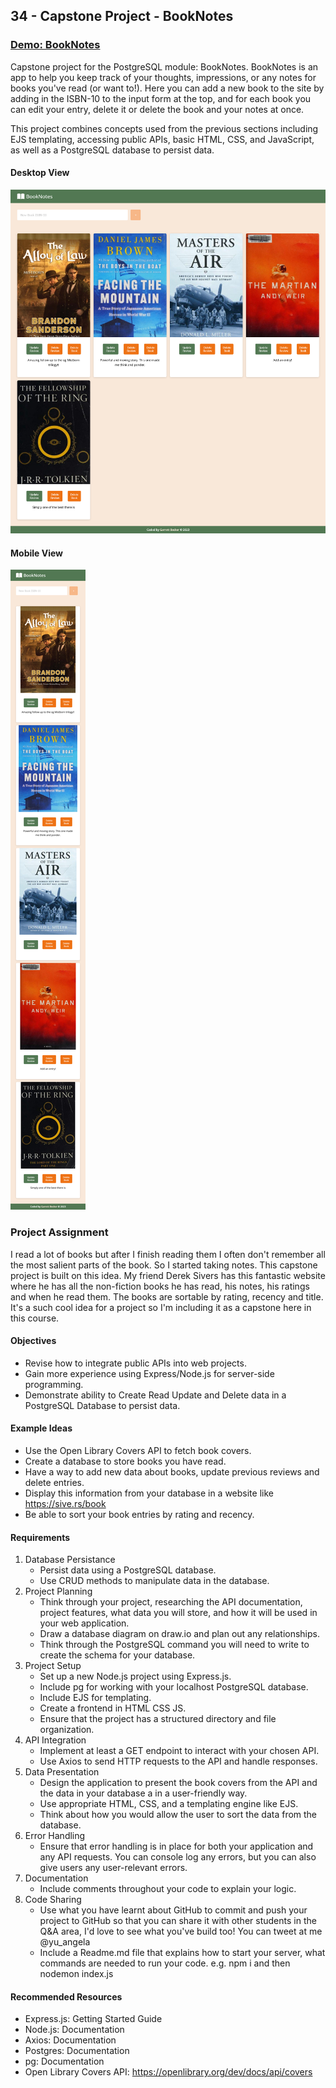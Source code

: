 ## 34 - Capstone Project - BookNotes

### [Demo: BookNotes](https://replit.com/@gdbecker/BookNotes)

Capstone project for the PostgreSQL module: BookNotes. BookNotes is an app to help you keep track of your thoughts, impressions, or any notes for books you've read (or want to!). Here you can add a new book to the site by adding in the ISBN-10 to the input form at the top, and for each book you can edit your entry, delete it or delete the book and your notes at once.

This project combines concepts used from the previous sections including EJS templating, accessing public APIs, basic HTML, CSS, and JavaScript, as well as a PostgreSQL database to persist data.

#### Desktop View

!["BookNotesDesktop"](./BookNotesDesktop.png)

#### Mobile View

!["BookNotesMobile"](./BookNotesMobile.png)

### Project Assignment

I read a lot of books but after I finish reading them I often don't remember all the most salient parts of the book. So I started taking notes. This capstone project is built on this idea. My friend Derek Sivers has this fantastic website where he has all the non-fiction books he has read, his notes, his ratings and when he read them. The books are sortable by rating, recency and title. It's a such cool idea for a project so I'm including it as a capstone here in this course.

#### Objectives

- Revise how to integrate public APIs into web projects.
- Gain more experience using Express/Node.js for server-side programming.
- Demonstrate ability to Create Read Update and Delete data in a PostgreSQL Database to persist data.

#### Example Ideas

- Use the Open Library Covers API to fetch book covers.
- Create a database to store books you have read.
- Have a way to add new data about books, update previous reviews and delete entries.
- Display this information from your database in a website like https://sive.rs/book
- Be able to sort your book entries by rating and recency.

#### Requirements

1. Database Persistance
   - Persist data using a PostgreSQL database.
   - Use CRUD methods to manipulate data in the database.
2. Project Planning
   - Think through your project, researching the API documentation, project features, what data you will store, and how it will be used in your web application.
   - Draw a database diagram on draw.io and plan out any relationships.
   - Think through the PostgreSQL command you will need to write to create the schema for your database.
3. Project Setup
   - Set up a new Node.js project using Express.js.
   - Include pg for working with your localhost PostgreSQL database.
   - Include EJS for templating.
   - Create a frontend in HTML CSS JS.
   - Ensure that the project has a structured directory and file organization.
4. API Integration
   - Implement at least a GET endpoint to interact with your chosen API.
   - Use Axios to send HTTP requests to the API and handle responses.
5. Data Presentation
   - Design the application to present the book covers from the API and the data in your database a in a user-friendly way.
   - Use appropriate HTML, CSS, and a templating engine like EJS.
   - Think about how you would allow the user to sort the data from the database.
6. Error Handling
   - Ensure that error handling is in place for both your application and any API requests. You can console log any errors, but you can also give users any user-relevant errors.
7. Documentation
   - Include comments throughout your code to explain your logic.
8. Code Sharing
   - Use what you have learnt about GitHub to commit and push your project to GitHub so that you can share it with other students in the Q&A area, I'd love to see what you've build too! You can tweet at me @yu_angela
   - Include a Readme.md file that explains how to start your server, what commands are needed to run your code. e.g. npm i and then nodemon index.js

#### Recommended Resources

- Express.js: Getting Started Guide
- Node.js: Documentation
- Axios: Documentation
- Postgres: Documentation
- pg: Documentation
- Open Library Covers API: https://openlibrary.org/dev/docs/api/covers
